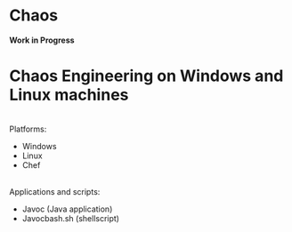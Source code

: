 # Chaos
 
 <strong>Work in Progress</strong> <br>
 <h1>Chaos Engineering on Windows and Linux machines</h1><br>
 Platforms:<br>
 <ul>
  <li>Windows</li>
  <li>Linux</li>
  <li>Chef</li>
 </ul>
 <br>
 Applications and scripts:<br>
 <ul>
 <li>Javoc (Java application)</li>
 <li>Javocbash.sh (shellscript)</li>
 </ul>
